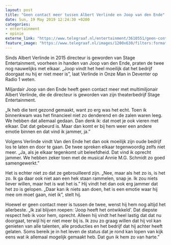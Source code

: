 ```yaml
---
layout: post
title: "Geen contact meer tussen Albert Verlinde en Joop van den Ende"
date: Sun, 19 May 2019 12:24:30 +0200
categories: 
- entertainment 
- opinie 
externe_link: "https://www.telegraaf.nl/entertainment/3610551/geen-contact-meer-tussen-albert-verlinde-en-joop-van-den-ende"
feature_image: "https://www.telegraaf.nl/images/1200x630/filters:format(jpeg):quality(80)/cdn-kiosk-api.telegraaf.nl/961f1dd6-7a2d-11e9-8eb3-02c309bc01c1.jpg"
---
```


<p class="intro">Sinds Albert Verlinde in 2015 directeur is geworden van Stage Entertainment, voorheen in handen van Joop van den Ende, praten de twee nog nauwelijks met elkaar. „Joop vindt het heel moeilijk dat het bedrijf doorgaat nu hij er niet meer is”, laat Verlinde in Onze Man in Deventer op Radio 1 weten.</p> <p>Miljardair Joop van den Ende heeft geen contact meer met multimiljonair Albert Verlinde, die de directeur is geworden van zijn theaterbedrijf Stage Entertainment.</p><p>„Ik heb die tent gezond gemaakt, want zo erg was het echt. Toen ik binnenkwam was het financieel niet zo denderend en de zalen waren leeg. We hebben dat allemaal gedaan. Dan denk ik: dat moet je ook vieren met elkaar. Dat dat gebeurd is. Maar dan komt er bij hem weer een andere emotie binnen en dat vind ik jammer, ja.”</p><p>Volgens Verlinde vindt Van den Ende het dan ook moeilijk zijn oude bedrijf los te laten en door te gaan. De twee spreken elkaar tegenwoordig zelfs niet meer. „Ja, als je elkaar tegenkomt uit beleefdheid. Dat vind ik oprecht jammer. We hebben zeker toen met de musical Annie M.G. Schmidt zo goed samengewerkt.”</p><p>Het is echter niet zo dat ze gebrouilleerd zijn. „Nee, maar als het zo is, is het zo. Ik ga daar ook niet aan een hek staan rammelen, snap je. Ik zou niets liever willen, maar het is wat het is.” Hij vindt het dan ook erg jammer dat het zo is gelopen. „Daar kan ik niets aan doen, het is een emotie waar hij mee om moet gaan, niet ik”, stelt hij.</p><p>Hoewel er geen contact meer is tussen de twee, wenst hij hem nog altijd het allerbeste. „Ik zal blijven roepen: ’Joop heeft het ontwikkeld’. Dat diepste respect heb ik voor hem, oprecht. Alleen hij vindt het heel lastig dat dat nu doorgaat, terwijl hij er niet meer bij is. Ik zou zo graag willen dat hij vol kan genieten van alle talenten, alle producties en het bedrijf dat hij achter heeft gelaten. Soms bereik je in het leven de status dat je rond kan lopen van kijk eens wat ik allemaal mogelijk gemaakt heb. Dat gun ik hem zo van harte.”</p>
